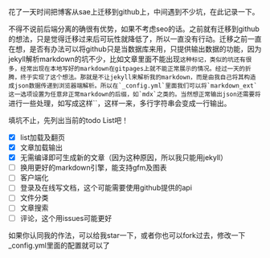 花了一天时间把博客从sae上迁移到github上，中间遇到不少坑，在此记录一下。

不得不说前后端分离的确很有优势，如果不考虑seo的话。之前就有迁移到github的想法，只是觉得迁移过来后可玩性就降低了，所以一直没有行动。迁移之前一直在想，是否有办法可以将github只是当数据库来用，只提供输出数据的功能，因为jekyll解析markdown的坑不少，比如文章里面不能出现``这种标记，类似的坑还有很多，经常出现在本地写好的markdown在gitpages上就不能正常展示的情况。经过一天的折腾，终于实现了这个想法。那就是不让jekyll来解析我的markdown，而是由我自己将其构造成json数据传递到浏览器端解析。所以在`_config.yml`里面我们可以将`markdown_ext`这一选项设置为任意非正常markdown的后缀，如`mdx`之类的。当然想正常输出json还需要将``进行一些处理，如写成这样``，这样一来，多行字符串会变成一行输出。

填坑不止，先列出当前的todo List吧！

 - [x] list加载及翻页
 - [x] 文章加载输出
 - [x] 无需编译即可生成新的文章（因为这种原因，所以我只能用jekyll）
 - [ ] 换用更好的markdown引擎，能支持gfm及图表
 - [ ] 客户端化
 - [ ] 登录及在线写文档，这个可能需要使用github提供的api
 - [ ] 文件分类
 - [ ] 文章搜索
 - [ ] 评论，这个用issues可能更好

 如果你认同我的作法，可以给我star一下，或者你也可以fork过去，修改一下_config.yml里面的配置就可以了
 